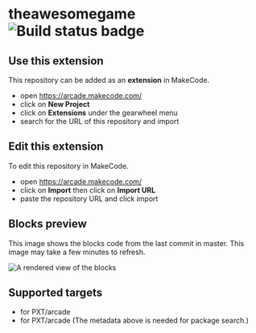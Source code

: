 # theawesomegame ![Build status badge](https://github.com/joey-droid/theawesomegame/workflows/MakeCode/badge.svg)



## Use this extension

This repository can be added as an **extension** in MakeCode.

* open https://arcade.makecode.com/
* click on **New Project**
* click on **Extensions** under the gearwheel menu
* search for the URL of this repository and import

## Edit this extension

To edit this repository in MakeCode.

* open https://arcade.makecode.com/
* click on **Import** then click on **Import URL**
* paste the repository URL and click import

## Blocks preview

This image shows the blocks code from the last commit in master.
This image may take a few minutes to refresh.

![A rendered view of the blocks](https://github.com/joey-droid/theawesomegame/raw/master/.makecode/blocks.png)

## Supported targets

* for PXT/arcade
* for PXT/arcade
(The metadata above is needed for package search.)

